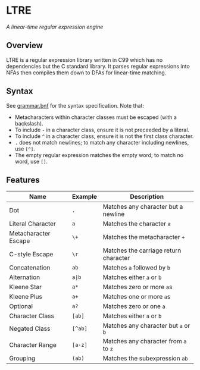 # LTRE

_A linear-time regular expression engine_

## Overview

LTRE is a regular expression library written in C99 which has no dependencies but the C standard library. It parses regular expressions into NFAs then compiles them down to DFAs for linear-time matching.

## Syntax

See [grammar.bnf](grammar.bnf) for the syntax specification. Note that:

- Metacharacters within character classes must be escaped (with a backslash).
- To include `-` in a character class, ensure it is not preceeded by a literal.
- To include `^` in a character class, ensure it is not the first class character.
- `.` does not match newlines; to match any character including newlines, use `[^]`.
- The empty regular expression matches the empty word; to match no word, use `[]`.

## Features

| Name                 | Example | Description                           |
| -------------------- | ------- | ------------------------------------- |
| Dot                  | `.`     | Matches any character but a newline   |
| Literal Character    | `a`     | Matches the character `a`             |
| Metacharacter Escape | `\+`    | Matches the metacharacter `+`         |
| C-style Escape       | `\r`    | Matches the carriage return character |
| Concatenation        | `ab`    | Matches `a` followed by `b`           |
| Alternation          | `a\|b`  | Matches either `a` or `b`             |
| Kleene Star          | `a*`    | Matches zero or more `a`s             |
| Kleene Plus          | `a+`    | Matches one or more `a`s              |
| Optional             | `a?`    | Matches zero or one `a`               |
| Character Class      | `[ab]`  | Matches either `a` or `b`             |
| Negated Class        | `[^ab]` | Matches any character but `a` or `b`  |
| Character Range      | `[a-z]` | Matches any character from `a` to `z` |
| Grouping             | `(ab)`  | Matches the subexpression `ab`        |
